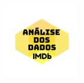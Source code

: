 <div align="center">
<img src=https://github.com/adrianoay/projeto_3/blob/main/readme_images/projeto_3.png" >
</div>

<div align="center"><title = "Data Analysis Ranking of the Best IMDb Movies"></div>

Esse projeto teve com intuito fazer uma análise se podemos confiar no ranking de melhores filmes do site https://www.imdb.com/.

## Technology

The software  used in this project was:

* Python version  3.8.3
* Tableau version 2020.3.2
* PostgreSQL

## Services Used

* Github


## Python Libraries

* Requests
* Pandas
* Sqlalchemy
* dotenv
* Os

## Tableau Graphics

* Bar Charts
* Pareto Charts
* Histograms
* Donuts Charts
* Bubble Charts
* Tree Maps

## How to use

Here will be the images and descriptions. Principal content.

### 1 - Managing environment variables in python
![Using_dotenv_and_os](https://github.com/adrianoay/projeto_3/blob/main/readme_images/Captura%20de%20Tela%202020-11-22%20a%CC%80s%2002.59.37.png)

### 2 - Web API class and returning the DataFrame
![Using_Request](https://github.com/adrianoay/projeto_3/blob/main/readme_images/Captura%20de%20Tela%202020-11-22%20a%CC%80s%2002.59.59.png)

### 3 - DataFrame already manipulated and cleaned
![Using_Pandas](https://github.com/adrianoay/projeto_3/blob/main/readme_images/Captura%20de%20Tela%202020-11-22%20a%CC%80s%2003.01.10.png)

### 4 - Class of the PostgreSQL database connection
![Using_Sqlalchemy](https://www.google.com/search?q=tradutor&rlz=1C5CHFA_enBR924BR925&oq=tra&aqs=chrome.1.69i60j69i59j69i57j69i60l3j69i65l2.1663j0j7&sourceid=chrome&ie=UTF-8)

### 5 - Table and Columns created in the database
<div align=”center”> ![Using_PostgreeSQL]</div>(https://github.com/adrianoay/projeto_3/blob/main/readme_images/Captura%20de%20Tela%202020-11-22%20a%CC%80s%2003.05.05.png)
<div align=”center”> ![Table]</div>(https://github.com/adrianoay/projeto_3/blob/main/readme_images/Captura%20de%20Tela%202020-11-22%20a%CC%80s%2003.06.57.png)

### 6 - History created in Tableau
![Story_1](https://github.com/adrianoay/projeto_3/blob/main/readme_images/Captura%20de%20Tela%202020-11-22%20a%CC%80s%2002.58.27.png)
![Story_2](https://github.com/adrianoay/projeto_3/blob/main/readme_images/Captura%20de%20Tela%202020-11-22%20a%CC%80s%2002.58.12.png)
![Story_3](https://github.com/adrianoay/projeto_3/blob/main/readme_images/Captura%20de%20Tela%202020-11-22%20a%CC%80s%2002.57.47.png)

### 7 - Dashboard created in Tableau
![Dashboard](https://github.com/adrianoay/projeto_3/blob/main/readme_images/Captura%20de%20Tela%202020-11-21%20a%CC%80s%2005.21.48.png)

## Features

  - Class
  - Database connection
  - DataFrame creation
  - Creating csv file
  - Table Analysis
  - History Creation
  - Dashboard creation


## Links

  - Link of deployed application: https://public.tableau.com/profile/adriano.akihito.yoshizawa#!/vizhome/projeto_3/Apresentao
  - Repository: https://github.com/adrianoay/projeto_3
  - In case of sensitive bugs like security vulnerabilities, please contact adrianoay@gmail.com directly instead of using issue tracker. We value your effort to improve the security and privacy of this project!


## Versioning

1.0.0.0


## Authors

* **Adriano Akihito Yoshizawa**: @adrianoay (https://github.com/adrianoay)
